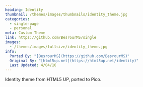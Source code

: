 ```yaml
---
heading: Identity
thumbnail: /themes/images/thumbnails/identity_theme.jpg
categories:
  - single-page
  - personal
meta: Custom Theme
link: https://github.com/BesrourMS/single
images:
  - /themes/images/fullsize/identity_theme.jpg
info:
  Ported By: "[BesrourMS](https://github.com/BesrourMS)"
  Original By: "[html5up.net](https://html5up.net/identity)"
  Last Updated: 4/04/16
---
```

Identity theme from HTML5 UP, ported to Pico.
